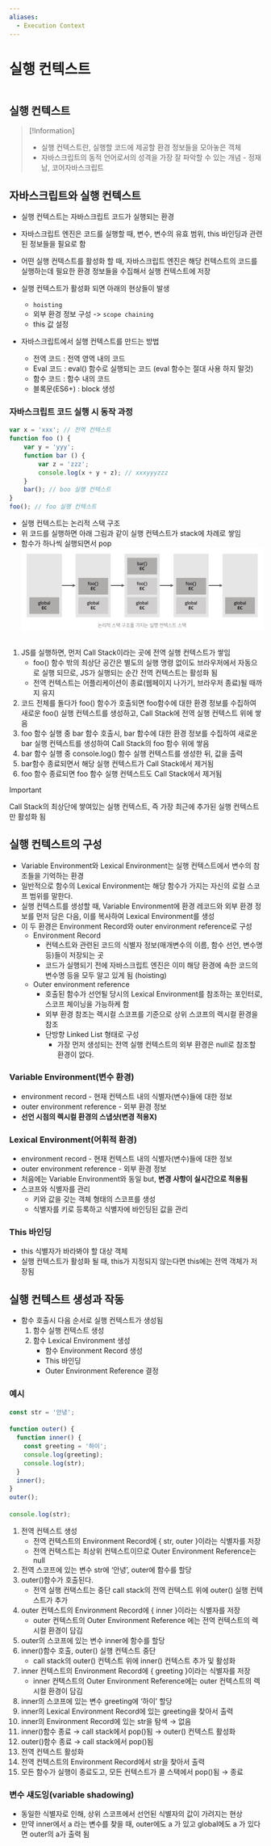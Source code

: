 ```yaml
---
aliases:
  - Execution Context
---
```

# 실행 컨텍스트

```table-of-contents
```

##  실행 컨텍스트

>[!Information]
> - 실행 컨텍스트란, 실행할 코드에 제공할 환경 정보들을 모아놓은 객체
> - 자바스크립트의  동적 언어로서의 성격을 가장 잘 파악할 수 있는 개념
> 					- 정재남, 코어자바스크립트


## 자바스크립트와 실행 컨텍스트
- 실행 컨텍스트는 자바스크립트 코드가 실행되는 환경
- 자바스크립트 엔진은 코드를 실행할 때, 변수, 변수의 유효 범위, this 바인딩과 관련된 정보들을 필요로 함
- 어떤 실행 컨텍스트를 활성화 할 때, 자바스크립트 엔진은 해당 컨텍스트의 코드를 실행하는데 필요한 환경 정보들을 수집해서 실행 컨텍스트에 저장

- 실행 컨텍스트가 활성화 되면 아래의 현상들이 발생
	- `hoisting`
	- 외부 환경 정보 구성 -> `scope chaining`
	- this 값 설정

- 자바스크립트에서 실행 컨텍스트를 만드는 방법
	- 전역 코드 : 전역 영역 내의 코드
	- Eval 코드 : eval() 함수로 실행되는 코드 (eval 함수는 절대 사용 하지 말것)
	- 함수 코드 : 함수 내의 코드
	- 블록문(ES6+) : block 생성

### 자바스크립트 코드 실행 시 동작 과정

```js
var x = 'xxx'; // 전역 컨텍스트 
function foo () { 
	var y = 'yyy'; 
	function bar () { 
		var z = 'zzz'; 
		console.log(x + y + z); // xxxyyyzzz 
	} 
	bar(); // boo 실행 컨텍스트 
} 
foo(); // foo 실행 컨텍스트
```

- 실행 컨텍스트는 논리적 스택 구조
- 위 코드를 실행하면 아래 그림과 같이 실행 컨텍스트가 stack에 차례로 쌓임
- 함수가 하나씩 실행되면서 pop
![Untitled](../Untitled.png)
```embed

```
1. JS를 실행하면, 먼저 Call Stack이라는 곳에 전역 실행 컨텍스트가 쌓임
	- foo() 함수 밖의 최상단 공간은 별도의 실행 명령 없이도 브라우저에서 자동으로 실행 되므로, JS가 실행되는 순간 전역 컨텍스트는 활성화 됨
	- 전역 컨텍스트는 어플리케이션이 종료(웹페이지 나가기, 브라우저 종료)될 때까지 유지
3. 코드 전체를 돌다가 foo() 함수가 호출되면 foo함수에 대한 환경 정보를 수집하여 새로운 foo() 실행 컨텍스트를 생성하고, Call Stack에 전역 실행 컨텍스트 위에 쌓음
4. foo 함수 실행 중 bar 함수 호출시, bar 함수에 대한 환경 정보를 수집하여 새로운 bar 실행 컨텍스트를 생성하여 Call Stack의 foo 함수 위에 쌓음
5. bar 함수 실행 중 console.log() 함수 실행 컨텍스트를 생성한 뒤, 값을 출력
6. bar함수 종료되면서 해당 실행 컨텍스트가 Call Stack에서 제거됨
7. foo 함수 종료되면 foo 함수 실행 컨텍스트도 Call Stack에서 제거됨

> [!Important]
> Call Stack의 최상단에 쌓여있는 실행 컨텍스트, 즉 가장 최근에 추가된 실행 컨텍스트만 활성화 됨


## 실행 컨텍스트의 구성

- Variable Environment와 Lexical Environment는 실행 컨텍스트에서 변수의 참조들을 기억하는 환경
- 일반적으로 함수의 Lexical Environment는 해당 함수가 가지는 자신의 로컬 스코프 범위를 말한다.
- 실행 컨텍스트를 생성할 때, Variable Environment에 환경 레코드와 외부 환경 정보를 먼저 담은 다음, 이를 복사하여 Lexical Environment를 생성
- 이 두 환경은 Environment Record와 outer environment reference로 구성
	- Environment Record 
		- 컨텍스트와 관련된 코드의 식별자 정보(매개변수의 이름, 함수 선언, 변수명 등)들이 저장되는 곳
		- 코드가 실행되기 전에 자바스크립트 엔진은 이미 해당 환경에 속한 코드의 변수명 등을 모두 알고 있게 됨 (hoisting)
	- Outer environment reference
		- 호출된 함수가 선언될 당시의 Lexical Environment를 참조하는 포인터로, 스코프 체이닝을 가능하케 함
		- 외부 환경 참조는 렉시컬 스코프를 기준으로 상위 스코프의 렉시컬 환경을 참조
		- 단방향 Linked List 형태로 구성
			- 가장 먼저 생성되는 전역 실행 컨텍스트의 외부 환경은 null로 참조할 환경이 없다.

### Variable Environment(변수 환경)
- environment record - 현재 컨텍스트 내의 식별자(변수)들에 대한 정보
- outer environment reference - 외부 환경 정보
- **선언 시점의 렉시컬 환경의 스냅샷(변경 적용X)**

### Lexical Environment(어휘적 환경)
- environment record - 현재 컨텍스트 내의 식별자(변수)들에 대한 정보
- outer environment reference - 외부 환경 정보
- 처음에는 Variable Environment와 동일 but, **변경 사항이 실시간으로 적용됨**
- 스코프와 식별자를 관리
	- 키와 값을 갖는 객체 형태의 스코프를 생성
	- 식별자를 키로 등록하고 식별자에 바인딩된 값을 관리


### This 바인딩

- this 식별자가 바라봐야 할 대상 객체
- 실행 컨텍스트가 활성화 될 때, this가 지정되지 않는다면 this에는 전역 객체가 저장됨


## 실행 컨텍스트 생성과 작동

- 함수 호출시 다음 순서로 실행 컨텍스트가 생성됨
	1. 함수 실행 컨텍스트 생성
	2. 함수 Lexical Environment 생성
		- 함수 Environment Record 생성
		- This 바인딩
		- Outer Environment Reference 결정

### 예시
```js
const str = '안녕';

function outer() {
  function inner() {
    const greeting = '하이';
    console.log(greeting);
    console.log(str);
  }
  inner();
}
outer();

console.log(str);
```

1. 전역 컨텍스트 생성
	- 전역 컨텍스트의 Environment Record에 { str, outer }이라는 식별자를 저장
	- 전역 컨텍스트는 최상위 컨텍스트이므로 Outer Environment Reference는 null
2. 전역 스코프에 있는 변수 str에 ‘안녕’, outer에 함수를 할당
3. outer()함수가 호출된다. 
	- 전역 실행 컨택스트는 중단 call stack의 전역 컨텍스트 위에 outer() 실행 컨텍스트가 추가
4. outer 컨텍스트의 Environment Record에 { inner }이라는 식별자를 저장
	- outer 컨텍스트의 Outer Environment Reference 에는 전역 컨텍스트의 렉시컬 환경이 담김
5. outer의 스코프에 있는 변수 inner에 함수를 할당
6. inner()함수 호출, outer() 실행 컨텍스트 중단 
	- call stack의 outer() 컨텍스트 위에 inner() 컨텍스트 추가 및 활성화
7. inner 컨텍스트의 Environment Record에 { greeting }이라는 식별자를 저장 
	- inner 컨텍스트의 Outer Environment Reference에는 outer 컨텍스트의 렉시컬 환경이 담김
8. inner의 스코프에 있는 변수 greeting에 ‘하이’ 할당
9. inner의 Lexical Environment Record에 있는 greeting을 찾아서 출력
10. inner의 Environment Record에 있는 str을 탐색 → 없음
11. inner()함수 종료 → call stack에서 pop()됨 → outer() 컨텍스트 활성화
12. outer()함수 종료 → call stack에서 pop()됨
13. 전역 컨텍스트 활성화
14. 전역 컨텍스트의 Environment Record에서 str을 찾아서 출력
15. 모든 함수가 실행이 종료도고, 모든 컨텍스트가 콜 스택에서 pop()됨 → 종료


### 변수 섀도잉(variable shadowing)

- 동일한 식별자로 인해, 상위 스코프에서 선언된 식별자의 값이 가려지는 현상
- 만약 inner에서 a 라는 변수를 찾을 때, outer에도 a 가 있고 global에도 a 가 있다면 outer의 a가 출력 됨